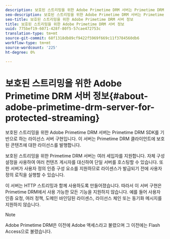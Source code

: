 ```yaml
---
description: 보호된 스트리밍을 위한 Adobe Primetime DRM 서버는 Primetime DRM SDK를 기반으로 하는 라이선스 서버 구현입니다. 이 서버는 Primetime DRM 클라이언트에 보호된 콘텐츠에 대한 라이선스를 발행합니다.
seo-description: 보호된 스트리밍을 위한 Adobe Primetime DRM 서버는 Primetime DRM SDK를 기반으로 하는 라이선스 서버 구현입니다. 이 서버는 Primetime DRM 클라이언트에 보호된 콘텐츠에 대한 라이선스를 발행합니다.
seo-title: 보호된 스트리밍을 위한 Adobe Primetime DRM 서버 정보
title: 보호된 스트리밍을 위한 Adobe Primetime DRM 서버 정보
uuid: 775bef19-6071-428f-80f5-57cae472753c
translation-type: tm+mt
source-git-commit: 68f1318db89cf9422f5969f669c11f3784560db6
workflow-type: tm+mt
source-wordcount: '225'
ht-degree: 0%

---
```



# 보호된 스트리밍을 위한 Adobe Primetime DRM 서버 정보{#about-adobe-primetime-drm-server-for-protected-streaming}

보호된 스트리밍을 위한 Adobe Primetime DRM 서버는 Primetime DRM SDK를 기반으로 하는 라이선스 서버 구현입니다. 이 서버는 Primetime DRM 클라이언트에 보호된 콘텐츠에 대한 라이선스를 발행합니다.

보호된 스트리밍을 위한 Primetime DRM 서버는 여러 세입자를 지원합니다. 자체 구성 설정을 사용하여 여러 컨텐츠 게시자를 대신하여 단일 서버를 호스팅할 수 있습니다. 또한 서버가 사용자 정의 인증 구성 요소를 지원하므로 라이센스가 발급되기 전에 사용자 정의 로직을 실행할 수 있습니다.

이 서버는 HTTP 스트리밍과 함께 사용하도록 만들어졌습니다. 따라서 이 서버 구현은 Primetime DRM에서 사용 가능한 모든 기능을 지원하지 않습니다. 예를 들어 사용자 인증 요청, 여러 정책, 도메인 바인딩된 라이센스, 라이선스 체인 또는 동기화 메시지를 지원하지 않습니다.

>[!NOTE]
>
>Adobe Primetime DRM은 이전에 Adobe 액세스라고 불렸으며 그 이전에는 Flash Access으로 불렸습니다.

